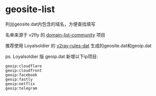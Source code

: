 # geosite-list
列出geosite.dat内包含的域名，方便查找填写

名单来源于 v2fly 的 [domain-list-community](https://github.com/Loyalsoldier/v2ray-rules-dat) 项目

推荐使用 Loyalsoldier 的 [v2ray-rules-dat](https://github.com/Loyalsoldier/v2ray-rules-dat) 生成的geosite.dat和geoip.dat

ps. Loyalsoldier 版 geoip.dat 新增以下ip项目:

    geoip:cloudflare
    geoip:cloudfront
    geoip:facebook
    geoip:fastly
    geoip:netflix
    geoip:telegram
